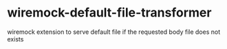 # wiremock-default-file-transformer

wiremock extension to serve default file if the requested body file does not exists
